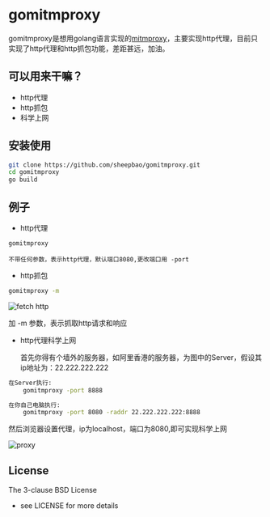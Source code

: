 # gomitmproxy

gomitmproxy是想用golang语言实现的[mitmproxy](https://mitmproxy.org/)，主要实现http代理，目前只实现了http代理和http抓包功能，差距甚远，加油。

## 可以用来干嘛？

* http代理
* http抓包
* 科学上网

## 安装使用

```bash
git clone https://github.com/sheepbao/gomitmproxy.git
cd gomitmproxy 
go build 
```

## 例子

* http代理

```bash
gomitmproxy 
```
    不带任何参数，表示http代理，默认端口8080,更改端口用 -port 

* http抓包

```bash
gomitmproxy -m 
```

![fetch http](https://raw.githubusercontent.com/sheepbao/gomitmproxy/develop/goproxy.png)

加 -m 参数，表示抓取http请求和响应

* http代理科学上网

    首先你得有个墙外的服务器，如阿里香港的服务器，为图中的Server，假设其ip地址为：22.222.222.222

```bash
在Server执行:
    gomitmproxy -port 8888
```

```bash
在你自己电脑执行:
    gomitmproxy -port 8080 -raddr 22.222.222.222:8888
```
然后浏览器设置代理，ip为localhost，端口为8080,即可实现科学上网

![proxy](https://raw.githubusercontent.com/sheepbao/gomitmproxy/master/proxy.png) 


## License

The 3-clause BSD License  
- see LICENSE for more details
